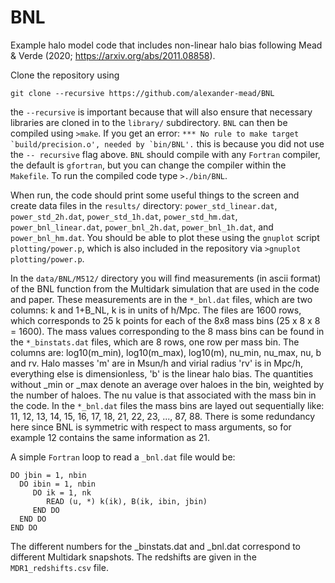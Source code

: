# BNL

Example halo model code that includes non-linear halo bias following Mead & Verde (2020; https://arxiv.org/abs/2011.08858).

Clone the repository using
```
git clone --recursive https://github.com/alexander-mead/BNL
```
the ```--recursive``` is important because that will also ensure that necessary libraries are cloned in to the ```library/``` subdirectory. ```BNL``` can then be compiled using ```>make```. If you get an error: ```*** No rule to make target `build/precision.o', needed by `bin/BNL'.``` this is because you did not use the ```-- recursive``` flag above. ```BNL``` should compile with any ```Fortran``` compiler, the default is ```gfortran```, but you can change the compiler within the ```Makefile```. To run the compiled code type ```>./bin/BNL```.

When run, the code should print some useful things to the screen and create data files in the `results/` directory: `power_std_linear.dat`, `power_std_2h.dat`, `power_std_1h.dat`, `power_std_hm.dat`, `power_bnl_linear.dat`, `power_bnl_2h.dat`, `power_bnl_1h.dat`, and `power_bnl_hm.dat`. You should be able to plot these using the `gnuplot` script `plotting/power.p`, which is also included in the repository via `>gnuplot plotting/power.p`.

In the `data/BNL/M512/` directory you will find measurements (in ascii format) of the BNL function from the Multidark simulation that are used in the code and paper. These measurements are in the `*_bnl.dat` files, which are two columns: k and 1+B_NL, k is in units of h/Mpc. The files are 1600 rows, which corresponds to 25 k points for each of the 8x8 mass bins (25 x 8 x 8 = 1600). The mass values corresponding to the 8 mass bins can be found in the `*_binstats.dat` files, which are 8 rows, one row per mass bin. The columns are: log10(m_min), log10(m_max), log10(m), nu_min, nu_max, nu, b and rv. Halo masses 'm' are in Msun/h and virial radius 'rv' is in Mpc/h, everything else is dimensionless, 'b' is the linear halo bias. The quantities without _min or _max denote an average over haloes in the bin, weighted by the number of haloes. The nu value is that associated with the mass bin in the code. In the `*_bnl.dat` files the mass bins are layed out sequentially like: 11, 12, 13, 14, 15, 16, 17, 18, 21, 22, 23, ..., 87, 88. There is some redundancy here since BNL is symmetric with respect to mass arguments, so for example 12 contains the same information as 21.

A simple `Fortran` loop to read a `_bnl.dat` file would be:

```
DO jbin = 1, nbin
  DO ibin = 1, nbin
     DO ik = 1, nk
        READ (u, *) k(ik), B(ik, ibin, jbin)
     END DO
  END DO
END DO
```

The different numbers for the _binstats.dat and _bnl.dat correspond to different Multidark snapshots. The redshifts are given in the `MDR1_redshifts.csv` file.

